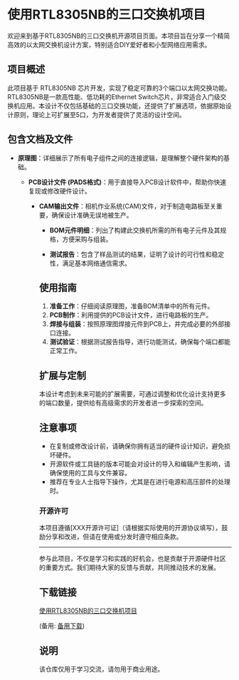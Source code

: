 # 使用RTL8305NB的三口交换机项目

欢迎来到基于RTL8305NB的三口交换机开源项目页面。本项目旨在分享一个精简高效的以太网交换机设计方案，特别适合DIY爱好者和小型网络应用需求。

## 项目概述

此项目基于 RTL8305NB 芯片开发，实现了稳定可靠的3个端口以太网交换功能。RTL8305NB是一款高性能、低功耗的Ethernet Switch芯片，非常适合入门级交换机应用。本设计不仅包括基础的三口交换功能，还提供了扩展选项，依据原始设计原则，理论上可扩展至5口，为开发者提供了灵活的设计空间。

## 包含文档及文件

- **原理图**：详细展示了所有电子组件之间的连接逻辑，是理解整个硬件架构的基础。

  - **PCB设计文件 (PADS格式)**：用于直接导入PCB设计软件中，帮助你快速复现或修改硬件设计。

    - **CAM输出文件**：相机作业系统(CAM)文件，对于制造电路板至关重要，确保设计准确无误地被生产。

      - **BOM元件明细**：列出了构建此交换机所需的所有电子元件及其规格，方便采购与组装。

      - **测试报告**：包含了样品测试的结果，证明了设计的可行性和稳定性，满足基本网络通信需求。

      ## 使用指南

      1. **准备工作**：仔细阅读原理图，准备BOM清单中的所有元件。
      2. **PCB制作**：利用提供的PCB设计文件，进行电路板的生产。
      3. **焊接与组装**：按照原理图焊接元件到PCB上，并完成必要的外部接口连接。
      4. **测试验证**：根据测试报告指导，进行功能测试，确保每个端口都能正常工作。

      ## 扩展与定制

      本设计考虑到未来可能的扩展需要，可通过调整和优化设计支持更多的端口数量，提供给有高级需求的开发者进一步探索的空间。

      ## 注意事项

      - 在复制或修改设计前，请确保你拥有适当的硬件设计知识，避免损坏硬件。
      - 开源软件或工具链的版本可能会对设计的导入和编辑产生影响，请确保使用的工具与文件兼容。
      - 推荐在专业人士指导下操作，尤其是在进行电源和高压部件的处理时。

      ### 开源许可

      本项目遵循[XXX开源许可证]（请根据实际使用的开源协议填写），鼓励分享和改进，但请在使用或分发时遵守相应条款。

      ---

      参与此项目，不仅是学习和实践的好机会，也是贡献于开源硬件社区的重要方式。我们期待大家的反馈与贡献，共同推动技术的发展。

      ## 下载链接
      [使用RTL8305NB的三口交换机项目](https://pan.quark.cn/s/d17da754698d) 

      (备用: [备用下载](https://pan.baidu.com/s/1pfNKYbTYJH_PyA1l9GY85Q?pwd=1234))

      ## 说明

      该仓库仅用于学习交流，请勿用于商业用途。
